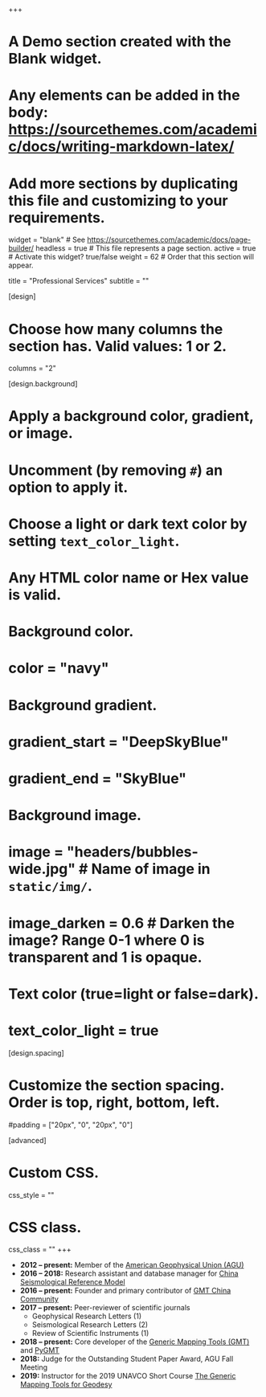+++
# A Demo section created with the Blank widget.
# Any elements can be added in the body: https://sourcethemes.com/academic/docs/writing-markdown-latex/
# Add more sections by duplicating this file and customizing to your requirements.

widget = "blank"  # See https://sourcethemes.com/academic/docs/page-builder/
headless = true  # This file represents a page section.
active = true  # Activate this widget? true/false
weight = 62  # Order that this section will appear.

title = "Professional Services"
subtitle = ""

[design]
  # Choose how many columns the section has. Valid values: 1 or 2.
  columns = "2"

[design.background]
  # Apply a background color, gradient, or image.
  #   Uncomment (by removing `#`) an option to apply it.
  #   Choose a light or dark text color by setting `text_color_light`.
  #   Any HTML color name or Hex value is valid.

  # Background color.
  # color = "navy"

  # Background gradient.
  # gradient_start = "DeepSkyBlue"
  # gradient_end = "SkyBlue"

  # Background image.
  # image = "headers/bubbles-wide.jpg"  # Name of image in `static/img/`.
  # image_darken = 0.6  # Darken the image? Range 0-1 where 0 is transparent and 1 is opaque.

  # Text color (true=light or false=dark).
  # text_color_light = true

[design.spacing]
  # Customize the section spacing. Order is top, right, bottom, left.
  #padding = ["20px", "0", "20px", "0"]

[advanced]
 # Custom CSS.
 css_style = ""

 # CSS class.
 css_class = ""
+++

- **2012 – present:** Member of the [American Geophysical Union (AGU)](https://sites.agu.org/)
- **2016 – 2018:** Research assistant and database manager for [China Seismological Reference Model](http://chinageorefmodel.org/)
- **2016 – present:** Founder and primary contributor of [GMT China Community](http://gmt-china.org/)
- **2017 – present:** Peer-reviewer of scientific journals
    - Geophysical Research Letters (1)
    - Seismological Research Letters (2)
    - Review of Scientific Instruments (1)
- **2018 – present:** Core developer of the [Generic Mapping Tools (GMT)](https://github.com/GenericMappingTools/gmt) and [PyGMT](https://github.com/GenericMappingTools/pygmt)
- **2018:** Judge for the Outstanding Student Paper Award, AGU Fall Meeting
- **2019:** Instructor for the 2019 UNAVCO Short Course
    [The Generic Mapping Tools for Geodesy](https://www.unavco.org/education/professional-development/short-courses/2019/geodetic-gmt/geodetic-gmt.html)
